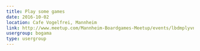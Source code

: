 ```yaml
---
title: Play some games
date: 2016-10-02
location: Cafe Vogelfrei, Mannheim
link: http://www.meetup.com/Mannheim-Boardgames-Meetup/events/lbdmplyvnbdb/
usergroup: bogama
type: usergroup
---
```

